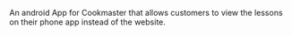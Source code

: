 An android App for Cookmaster that allows customers to view the lessons on their phone app instead of the website.
